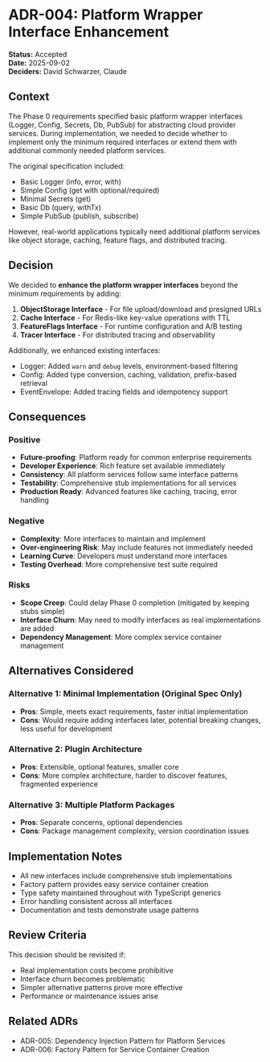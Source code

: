 # ADR-004: Platform Wrapper Interface Enhancement

**Status:** Accepted  
**Date:** 2025-09-02  
**Deciders:** David Schwarzer, Claude  

## Context

The Phase 0 requirements specified basic platform wrapper interfaces (Logger, Config, Secrets, Db, PubSub) for abstracting cloud provider services. During implementation, we needed to decide whether to implement only the minimum required interfaces or extend them with additional commonly needed platform services.

The original specification included:
- Basic Logger (info, error, with)
- Simple Config (get with optional/required)
- Minimal Secrets (get)
- Basic Db (query, withTx)
- Simple PubSub (publish, subscribe)

However, real-world applications typically need additional platform services like object storage, caching, feature flags, and distributed tracing.

## Decision

We decided to **enhance the platform wrapper interfaces** beyond the minimum requirements by adding:

1. **ObjectStorage Interface** - For file upload/download and presigned URLs
2. **Cache Interface** - For Redis-like key-value operations with TTL
3. **FeatureFlags Interface** - For runtime configuration and A/B testing
4. **Tracer Interface** - For distributed tracing and observability

Additionally, we enhanced existing interfaces:
- Logger: Added `warn` and `debug` levels, environment-based filtering
- Config: Added type conversion, caching, validation, prefix-based retrieval
- EventEnvelope: Added tracing fields and idempotency support

## Consequences

### Positive
- **Future-proofing**: Platform ready for common enterprise requirements
- **Developer Experience**: Rich feature set available immediately
- **Consistency**: All platform services follow same interface patterns
- **Testability**: Comprehensive stub implementations for all services
- **Production Ready**: Advanced features like caching, tracing, error handling

### Negative
- **Complexity**: More interfaces to maintain and implement
- **Over-engineering Risk**: May include features not immediately needed
- **Learning Curve**: Developers must understand more interfaces
- **Testing Overhead**: More comprehensive test suite required

### Risks
- **Scope Creep**: Could delay Phase 0 completion (mitigated by keeping stubs simple)
- **Interface Churn**: May need to modify interfaces as real implementations are added
- **Dependency Management**: More complex service container management

## Alternatives Considered

### Alternative 1: Minimal Implementation (Original Spec Only)
- **Pros**: Simple, meets exact requirements, faster initial implementation
- **Cons**: Would require adding interfaces later, potential breaking changes, less useful for development

### Alternative 2: Plugin Architecture
- **Pros**: Extensible, optional features, smaller core
- **Cons**: More complex architecture, harder to discover features, fragmented experience

### Alternative 3: Multiple Platform Packages
- **Pros**: Separate concerns, optional dependencies
- **Cons**: Package management complexity, version coordination issues

## Implementation Notes

- All new interfaces include comprehensive stub implementations
- Factory pattern provides easy service container creation
- Type safety maintained throughout with TypeScript generics
- Error handling consistent across all interfaces
- Documentation and tests demonstrate usage patterns

## Review Criteria

This decision should be revisited if:
- Real implementation costs become prohibitive
- Interface churn becomes problematic
- Simpler alternative patterns prove more effective
- Performance or maintenance issues arise

## Related ADRs

- ADR-005: Dependency Injection Pattern for Platform Services
- ADR-006: Factory Pattern for Service Container Creation